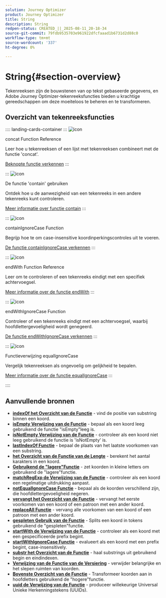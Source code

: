 ```yaml
---
solution: Journey Optimizer
product: Journey Optimizer
title: String
description: String
redpen-status: CREATED_||_2025-08-11_20-18-34
source-git-commit: 79fdb9535703e961922dfcfaaad1b6731d2d88c0
workflow-type: tm+mt
source-wordcount: '337'
ht-degree: 0%

---
```



# String{#section-overview}

Tekenreeksen zijn de bouwstenen van op tekst gebaseerde gegevens, en Adobe Journey Optimizer-tekenreeksfuncties bieden u krachtige gereedschappen om deze moeiteloos te beheren en te transformeren.

## Overzicht van tekenreeksfuncties

:::: landing-cards-container
:::
![icon]( https://cdn.experienceleague.adobe.com/icons/code-branch.svg)

concat Function Reference

Leer hoe u tekenreeksen of een lijst met tekenreeksen combineert met de functie &#39;concat&#39;.

[Beknopte functie verkennen](../using/building-journeys/functions/functionconcat.md)
:::

:::
![icon]( https://cdn.experienceleague.adobe.com/icons/code-branch.svg)

De functie &#39;contain&#39; gebruiken

Ontdek hoe u de aanwezigheid van een tekenreeks in een andere tekenreeks kunt controleren.

[Meer informatie over functie contain](../using/building-journeys/functions/functioncontain.md)
:::

:::
![icon]( https://cdn.experienceleague.adobe.com/icons/code-branch.svg)

containIgnoreCase Function

Begrijp hoe te om case-insensitive koordinperkingscontroles uit te voeren.

[De functie containIgnoreCase verkennen](../using/building-journeys/functions/functioncontainwithignorecase.md)
:::

:::
![icon]( https://cdn.experienceleague.adobe.com/icons/code-branch.svg)

endWith Function Reference

Leer om te controleren of een tekenreeks eindigt met een specifiek achtervoegsel.

[Meer informatie over de functie endWith](../using/building-journeys/functions/functionendwith.md)
:::

:::
![icon]( https://cdn.experienceleague.adobe.com/icons/code-branch.svg)

endWithIgnoreCase Function

Controleer of een tekenreeks eindigt met een achtervoegsel, waarbij hoofdlettergevoeligheid wordt genegeerd.

[De functie endWithIgnoreCase verkennen](../using/building-journeys/functions/functionendwithignorecase.md)
:::

:::
![icon]( https://cdn.experienceleague.adobe.com/icons/code-branch.svg)

Functieverwijzing equalIgnoreCase

Vergelijk tekenreeksen als ongevoelig om gelijkheid te bepalen.

[Meer informatie over de functie equalIgnoreCase](../using/building-journeys/functions/functionequalignorecase.md)
:::

::::


## Aanvullende bronnen

- **[indexOf het Overzicht van de Functie](../using/building-journeys/functions/functionindexof.md)** - vind de positie van substring binnen een koord.
- **[isEmpty Verwijzing van de Functie](../using/building-journeys/functions/functionisempty.md)** - bepaal als een koord leeg gebruikend de functie &quot;isEmpty&quot;leeg is.
- **[isNotEmpty Verwijzing van de Functie](../using/building-journeys/functions/functionisnotempty.md)** - controleer als een koord niet leeg gebruikend de functie is &#39;isNotEmpty&#39; is.
- **[lastIndexOf Functie](../using/building-journeys/functions/functionlastindexof.md)** - bepaal de plaats van het laatste voorkomen van een substring.
- **[het Overzicht van de Functie van de Lengte](../using/building-journeys/functions/functionlength.md)** - berekent het aantal karakters in een koord.
- **[Gebruikend de &quot;lagere&quot;Functie](../using/building-journeys/functions/functionlower.md)** - zet koorden in kleine letters om gebruikend de &quot;lagere&quot;functie.
- **[matchRegExp de Verwijzing van de Functie](../using/building-journeys/functions/functionmatchregexp.md)** - controleer als een koord een regelmatige uitdrukking aanpast.
- **[notEqualIgnoreCase Functie](../using/building-journeys/functions/functionnotequalignorecase.md)** - bepaal als de koorden verschillend zijn, die hoofdlettergevoeligheid negeren.
- **[vervangt het Overzicht van de Functie](../using/building-journeys/functions/functionreplace.md)** - vervangt het eerste voorkomen van een koord of een patroon met een ander koord.
- **[replaceAll Functie](../using/building-journeys/functions/functionreplaceall.md)** - vervang alle voorkomen van een koord of een patroon met een ander koord.
- **[gespleten Gebruik van de Functie](../using/building-journeys/functions/functionsplit.md)** - Splits een koord in tokens gebruikend de &quot;gespleten&quot;functie.
- **[startWith de Verwijzing van de Functie](../using/building-journeys/functions/functionstartwith.md)** - controleer als een koord met een gespecificeerde prefix begint.
- **[startWithIgnoreCase Functie](../using/building-journeys/functions/functionstartwithignorecase.md)** - evalueert als een koord met een prefix begint, case-insensitively.
- **[substr het Overzicht van de Functie](../using/building-journeys/functions/functionsubstr.md)** - haal substrings uit gebruikend begin en eindindexen.
- **[Verwijzing van de Functie van de Versiering](../using/building-journeys/functions/functiontrim.md)** - verwijder belangrijke en het slepen ruimten van koorden.
- **[Bovenste Overzicht van de Functie](../using/building-journeys/functions/functionupper.md)** - Transformeer koorden aan in hoofdletters gebruikend de &quot;hogere&quot;functie.
- **[uuid de Verwijzing van de Functie](../using/building-journeys/functions/functionuuid.md)** - produceer willekeurige Universal Unieke Herkenningstekens (UUIDs).
